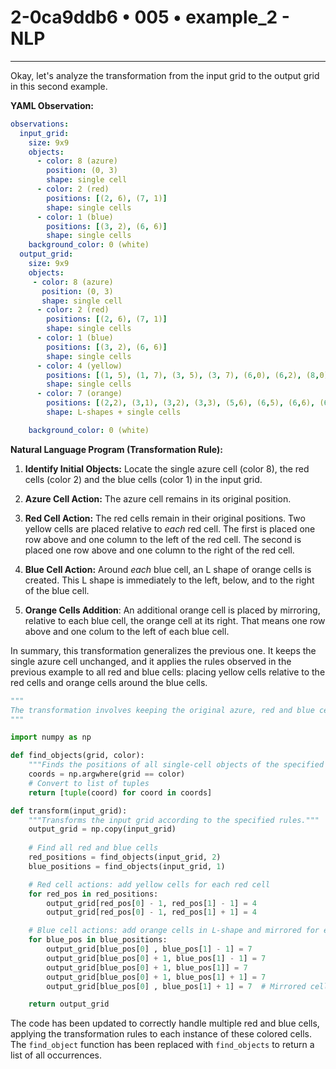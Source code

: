 # 2-0ca9ddb6 • 005 • example_2 - NLP

---
Okay, let's analyze the transformation from the input grid to the output grid in this second example.

**YAML Observation:**

```yaml
observations:
  input_grid:
    size: 9x9
    objects:
      - color: 8 (azure)
        position: (0, 3)
        shape: single cell
      - color: 2 (red)
        positions: [(2, 6), (7, 1)]
        shape: single cells
      - color: 1 (blue)
        positions: [(3, 2), (6, 6)]
        shape: single cells
    background_color: 0 (white)
  output_grid:
    size: 9x9
    objects:
     - color: 8 (azure)
       position: (0, 3)
       shape: single cell
      - color: 2 (red)
        positions: [(2, 6), (7, 1)]
        shape: single cells
      - color: 1 (blue)
        positions: [(3, 2), (6, 6)]
        shape: single cells
      - color: 4 (yellow)
        positions: [(1, 5), (1, 7), (3, 5), (3, 7), (6,0), (6,2), (8,0), (8,2)]
        shape: single cells
      - color: 7 (orange)
        positions: [(2,2), (3,1), (3,2), (3,3), (5,6), (6,5), (6,6), (6,7), (7,6)]
        shape: L-shapes + single cells

    background_color: 0 (white)
```

**Natural Language Program (Transformation Rule):**

1.  **Identify Initial Objects:** Locate the single azure cell (color 8), the red cells (color 2) and the blue cells (color 1) in the input grid.

2.  **Azure Cell Action:** The azure cell remains in its original position.

3.  **Red Cell Action:** The red cells remain in their original positions. Two yellow cells are placed relative to *each* red cell. The first is placed one row above and one column to the left of the red cell. The second is placed one row above and one column to the right of the red cell.

4.  **Blue Cell Action:** Around *each* blue cell, an L shape of orange cells is created. This L shape is immediately to the left, below, and to the right of the blue cell.

5. **Orange Cells Addition**: An additional orange cell is placed by mirroring, relative to each blue cell, the orange cell at its right. That means one row above and one colum to the left of each blue cell.

In summary, this transformation generalizes the previous one. It keeps the single azure cell unchanged, and it applies the rules observed in the previous example to all red and blue cells: placing yellow cells relative to the red cells and orange cells around the blue cells.

```python
"""
The transformation involves keeping the original azure, red and blue cells, and adding yellow cells relative to the red cells and adding orange cells to form an L-shape around the blue cells. Then a final orange cell is added by mirroring, relative to the blue cell, one of the already available orange cells.
"""

import numpy as np

def find_objects(grid, color):
    """Finds the positions of all single-cell objects of the specified color."""
    coords = np.argwhere(grid == color)
    # Convert to list of tuples
    return [tuple(coord) for coord in coords]

def transform(input_grid):
    """Transforms the input grid according to the specified rules."""
    output_grid = np.copy(input_grid)
    
    # Find all red and blue cells
    red_positions = find_objects(input_grid, 2)
    blue_positions = find_objects(input_grid, 1)

    # Red cell actions: add yellow cells for each red cell
    for red_pos in red_positions:
        output_grid[red_pos[0] - 1, red_pos[1] - 1] = 4
        output_grid[red_pos[0] - 1, red_pos[1] + 1] = 4

    # Blue cell actions: add orange cells in L-shape and mirrored for each blue cell
    for blue_pos in blue_positions:
        output_grid[blue_pos[0] , blue_pos[1] - 1] = 7
        output_grid[blue_pos[0] + 1, blue_pos[1] - 1] = 7
        output_grid[blue_pos[0] + 1, blue_pos[1]] = 7
        output_grid[blue_pos[0] + 1, blue_pos[1] + 1] = 7
        output_grid[blue_pos[0] , blue_pos[1] + 1] = 7  # Mirrored cell

    return output_grid
```
The code has been updated to correctly handle multiple red and blue cells, applying the transformation rules to each instance of these colored cells. The `find_object` function has been replaced with `find_objects` to return a list of all occurrences.

